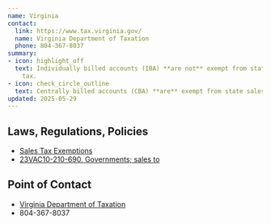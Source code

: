 ```yaml
---
name: Virginia
contact:
  link: https://www.tax.virginia.gov/
  name: Virginia Department of Taxation
  phone: 804-367-8037
summary:
- icon: highlight_off
  text: Individually billed accounts (IBA) **are not** exempt from state sales
    tax.
- icon: check_circle_outline
  text: Centrally billed accounts (CBA) **are** exempt from state sales tax.
updated: 2025-05-29
---
```


## Laws, Regulations, Policies

* [Sales Tax Exemptions](https://www.tax.virginia.gov/sales-tax-exemptions)
* [23VAC10-210-690. Governments; sales to](https://law.lis.virginia.gov/admincode/title23/agency10/chapter210/section690/#:~:text=Purchases%20of%20meals%2C%20lodging%2C%20and,purchase%20order%20(e.g.%2C%20by%20direct))

## Point of Contact
- [Virginia Department of Taxation](https://www.tax.virginia.gov/)
- 804-367-8037
